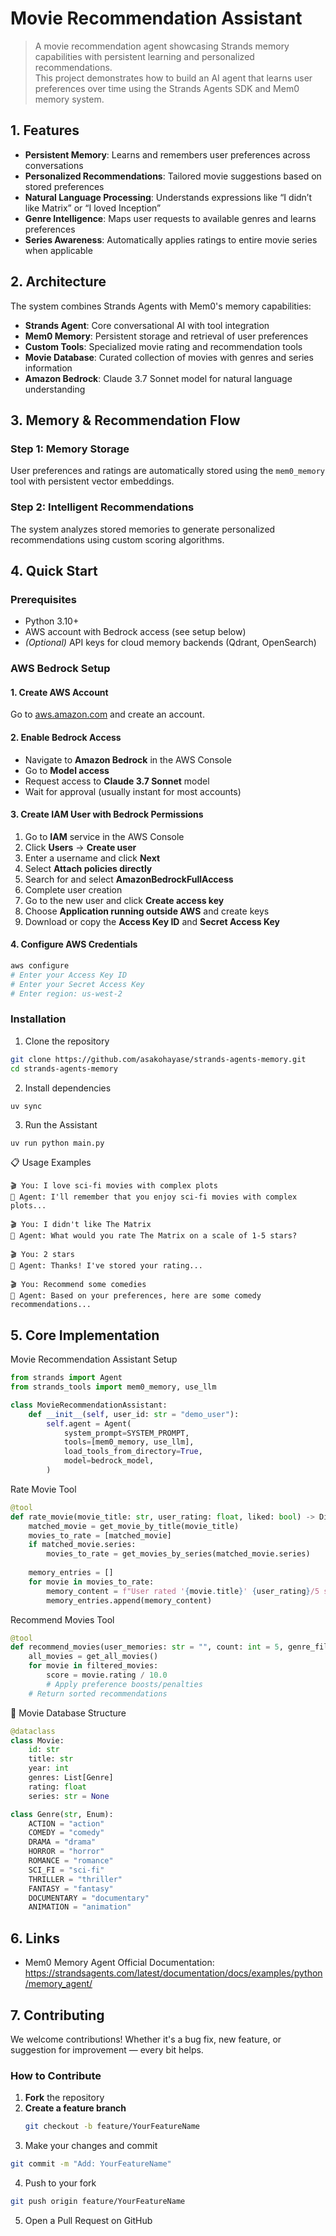 # Movie Recommendation Assistant

> A movie recommendation agent showcasing Strands memory capabilities with persistent learning and personalized recommendations.  
This project demonstrates how to build an AI agent that learns user preferences over time using the Strands Agents SDK and Mem0 memory system.


## 1. Features

- **Persistent Memory**: Learns and remembers user preferences across conversations  
- **Personalized Recommendations**: Tailored movie suggestions based on stored preferences  
- **Natural Language Processing**: Understands expressions like “I didn’t like Matrix” or “I loved Inception”  
- **Genre Intelligence**: Maps user requests to available genres and learns preferences  
- **Series Awareness**: Automatically applies ratings to entire movie series when applicable  

## 2. Architecture

The system combines Strands Agents with Mem0's memory capabilities:

- **Strands Agent**: Core conversational AI with tool integration  
- **Mem0 Memory**: Persistent storage and retrieval of user preferences  
- **Custom Tools**: Specialized movie rating and recommendation tools  
- **Movie Database**: Curated collection of movies with genres and series information  
- **Amazon Bedrock**: Claude 3.7 Sonnet model for natural language understanding  


## 3. Memory & Recommendation Flow

### Step 1: Memory Storage  
User preferences and ratings are automatically stored using the `mem0_memory` tool with persistent vector embeddings.

### Step 2: Intelligent Recommendations  
The system analyzes stored memories to generate personalized recommendations using custom scoring algorithms.


## 4. Quick Start

### Prerequisites

- Python 3.10+  
- AWS account with Bedrock access (see setup below)  
- *(Optional)* API keys for cloud memory backends (Qdrant, OpenSearch)  


### AWS Bedrock Setup

#### 1. Create AWS Account  
Go to [aws.amazon.com](https://aws.amazon.com) and create an account.

#### 2. Enable Bedrock Access  

- Navigate to **Amazon Bedrock** in the AWS Console  
- Go to **Model access**
- Request access to **Claude 3.7 Sonnet** model  
- Wait for approval (usually instant for most accounts)

#### 3. Create IAM User with Bedrock Permissions

1. Go to **IAM** service in the AWS Console  
2. Click **Users** → **Create user**  
3. Enter a username and click **Next**  
4. Select **Attach policies directly**  
5. Search for and select **AmazonBedrockFullAccess**  
6. Complete user creation  
7. Go to the new user and click **Create access key**  
8. Choose **Application running outside AWS** and create keys  
9. Download or copy the **Access Key ID** and **Secret Access Key**

#### 4. Configure AWS Credentials

```bash
aws configure
# Enter your Access Key ID
# Enter your Secret Access Key
# Enter region: us-west-2
```

### Installation
1. Clone the repository
```bash
git clone https://github.com/asakohayase/strands-agents-memory.git
cd strands-agents-memory
```

2. Install dependencies
```
uv sync
```

3. Run the Assistant
```bash
uv run python main.py
```

📋 Usage Examples
```text
🎬 You: I love sci-fi movies with complex plots  
🤖 Agent: I'll remember that you enjoy sci-fi movies with complex plots...

🎬 You: I didn't like The Matrix  
🤖 Agent: What would you rate The Matrix on a scale of 1-5 stars?

🎬 You: 2 stars  
🤖 Agent: Thanks! I've stored your rating...

🎬 You: Recommend some comedies  
🤖 Agent: Based on your preferences, here are some comedy recommendations...
```

## 5. Core Implementation
Movie Recommendation Assistant Setup
```python
from strands import Agent
from strands_tools import mem0_memory, use_llm

class MovieRecommendationAssistant:
    def __init__(self, user_id: str = "demo_user"):
        self.agent = Agent(
            system_prompt=SYSTEM_PROMPT,
            tools=[mem0_memory, use_llm],
            load_tools_from_directory=True,
            model=bedrock_model,
        )
```
Rate Movie Tool
```python
@tool
def rate_movie(movie_title: str, user_rating: float, liked: bool) -> Dict[str, Any]:
    matched_movie = get_movie_by_title(movie_title)
    movies_to_rate = [matched_movie]
    if matched_movie.series:
        movies_to_rate = get_movies_by_series(matched_movie.series)
    
    memory_entries = []
    for movie in movies_to_rate:
        memory_content = f"User rated '{movie.title}' {user_rating}/5 stars..."
        memory_entries.append(memory_content)
```
Recommend Movies Tool
```python
@tool
def recommend_movies(user_memories: str = "", count: int = 5, genre_filter: str = None) -> Dict[str, Any]:
    all_movies = get_all_movies()
    for movie in filtered_movies:
        score = movie.rating / 10.0
        # Apply preference boosts/penalties
    # Return sorted recommendations
```
🎥 Movie Database Structure
```python
@dataclass
class Movie:
    id: str
    title: str
    year: int
    genres: List[Genre]
    rating: float
    series: str = None

class Genre(str, Enum):
    ACTION = "action"
    COMEDY = "comedy"
    DRAMA = "drama"
    HORROR = "horror"
    ROMANCE = "romance"
    SCI_FI = "sci-fi"
    THRILLER = "thriller"
    FANTASY = "fantasy"
    DOCUMENTARY = "documentary"
    ANIMATION = "animation"
```
## 6. Links
- Mem0 Memory Agent Official Documentation: https://strandsagents.com/latest/documentation/docs/examples/python/memory_agent/

## 7. Contributing

We welcome contributions! Whether it's a bug fix, new feature, or suggestion for improvement — every bit helps.

### How to Contribute
1. **Fork** the repository  
2. **Create a feature branch**  
   ```bash
   git checkout -b feature/YourFeatureName
   ```
3. Make your changes and commit
```bash
git commit -m "Add: YourFeatureName"
```
4. Push to your fork
```bash
git push origin feature/YourFeatureName
```
5. Open a Pull Request on GitHub


